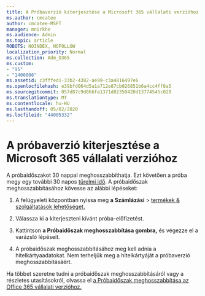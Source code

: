 ```yaml
---
title: A Próbaverzió kiterjesztése a Microsoft 365 vállalati verzióhoz
ms.author: cmcatee
author: cmcatee-MSFT
manager: mnirkhe
ms.audience: Admin
ms.topic: article
ROBOTS: NOINDEX, NOFOLLOW
localization_priority: Normal
ms.collection: Adm_O365
ms.custom:
- "95"
- "1400006"
ms.assetid: c3fffed1-33b2-4382-ae99-c3a4816497e6
ms.openlocfilehash: e39bfd064d5a1a712e87cb026851b6a4cc4ff8a5
ms.sourcegitcommit: 057d87c9d866fa1371d02350420d13774545c028
ms.translationtype: MT
ms.contentlocale: hu-HU
ms.lasthandoff: 05/02/2020
ms.locfileid: "44005332"
---
```

# <a name="extend-your-trial-for-microsoft-365-for-business"></a>A próbaverzió kiterjesztése a Microsoft 365 vállalati verzióhoz

A próbaidőszakot 30 nappal meghosszabbíthatja. Ezt követően a próba megy egy további 30 napos [türelmi idő](https://docs.microsoft.com/alchemyinsights/grace-period-for-microsoft-365-free-trial). A próbaidőszak meghosszabbításához kövesse az alábbi lépéseket:
  
1. A felügyeleti központban nyissa meg **a Számlázási** \> [termékek & szolgáltatások lehetőséget.](https://portal.office.com/adminportal/home#/subscriptions)

2. Válassza ki a kiterjeszteni kívánt próba-előfizetést.

3. Kattintson **a Próbaidőszak meghosszabbítása gombra,** és végezze el a varázsló lépéseit.

4. A próbaidőszak meghosszabbításához meg kell adnia a hitelkártyaadatokat. Nem terheljük meg a hitelkártyáját a próbaverzió meghosszabbításáért.

Ha többet szeretne tudni a próbaidőszak meghosszabbításáról vagy a részletes utasításokról, olvassa el [a Próbaidőszak meghosszabbítása az Office 365 vállalati verzióhoz.](https://docs.microsoft.com/microsoft-365/commerce/extend-your-trial)
